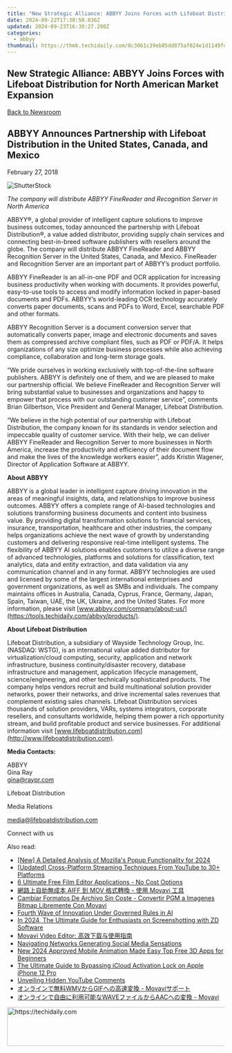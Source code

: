```yaml
---
title: "New Strategic Alliance: ABBYY Joins Forces with Lifeboat Distribution for North American Market Expansion"
date: 2024-09-22T17:30:58.836Z
updated: 2024-09-23T16:30:27.280Z
categories:
  - abbyy
thumbnail: https://thmb.techidaily.com/8c3061c39eb85dd875af824e1d1149fd13be54628fb79ee748ce5191efb525e2.jpg
---
```


## New Strategic Alliance: ABBYY Joins Forces with Lifeboat Distribution for North American Market Expansion

[Back to Newsroom](https://tools.techidaily.com/abbyy/products/)

## ABBYY Announces Partnership with Lifeboat Distribution in the United States, Canada, and Mexico

February 27, 2018

![ShutterStock](https://content.abbyy.com/-/media/project/abbyy/abbyy/branchtemplates/shutterstock_1272462163_1296-x-729.jpg?h=729&iar=0&w=1296)

_The company will distribute ABBYY FineReader and Recognition Server in North America_

ABBYY®, a global provider of intelligent capture solutions to improve business outcomes, today announced the partnership with Lifeboat Distribution®, a value added distributor, providing supply chain services and connecting best-in-breed software publishers with resellers around the globe. The company will distribute ABBYY FineReader and ABBYY Recognition Server in the United States, Canada, and Mexico. FineReader and Recognition Server are an important part of ABBYY’s product portfolio.

ABBYY FineReader is an all-in-one PDF and OCR application for increasing business productivity when working with documents. It provides powerful, easy-to-use tools to access and modify information locked in paper-based documents and PDFs. ABBYY’s world-leading OCR technology accurately converts paper documents, scans and PDFs to Word, Excel, searchable PDF and other formats.

ABBYY Recognition Server is a document conversion server that automatically converts paper, image and electronic documents and saves them as compressed archive compliant files, such as PDF or PDF/A. It helps organizations of any size optimize business processes while also achieving compliance, collaboration and long-term storage goals.

“We pride ourselves in working exclusively with top-of-the-line software publishers. ABBYY is definitely one of them, and we are pleased to make our partnership official. We believe FineReader and Recognition Server will bring substantial value to businesses and organizations and happy to empower that process with our outstanding customer service”, comments Brian Gilbertson, Vice President and General Manager, Lifeboat Distribution.

“We believe in the high potential of our partnership with Lifeboat Distribution, the company known for its standards in vendor selection and impeccable quality of customer service. With their help, we can deliver ABBYY FineReader and Recognition Server to more businesses in North America, increase the productivity and efficiency of their document flow and make the lives of the knowledge workers easier”, adds Kristin Wagener, Director of Application Software at ABBYY.

**About ABBYY**

ABBYY is a global leader in intelligent capture driving innovation in the areas of meaningful insights, data, and relationships to improve business outcomes. ABBYY offers a complete range of AI-based technologies and solutions transforming business documents and content into business value. By providing digital transformation solutions to financial services, insurance, transportation, healthcare and other industries, the company helps organizations achieve the next wave of growth by understanding customers and delivering responsive real-time intelligent systems. The flexibility of ABBYY AI solutions enables customers to utilize a diverse range of advanced technologies, platforms and solutions for classification, text analytics, data and entity extraction, and data validation via any communication channel and in any format. ABBYY technologies are used and licensed by some of the largest international enterprises and government organizations, as well as SMBs and individuals. The company maintains offices in Australia, Canada, Cyprus, France, Germany, Japan, Spain, Taiwan, UAE, the UK, Ukraine, and the United States. For more information, please visit [www.abbyy.com/company/about-us/](https://tools.techidaily.com/abbyy/products/).

**About Lifeboat Distribution**

Lifeboat Distribution, a subsidiary of Wayside Technology Group, Inc. (NASDAQ: WSTG), is an international value added distributor for virtualization/cloud computing, security, application and network infrastructure, business continuity/disaster recovery, database infrastructure and management, application lifecycle management, science/engineering, and other technically sophisticated products. The company helps vendors recruit and build multinational solution provider networks, power their networks, and drive incremental sales revenues that complement existing sales channels. Lifeboat Distribution services thousands of solution providers, VARs, systems integrators, corporate resellers, and consultants worldwide, helping them power a rich opportunity stream, and build profitable product and service businesses. For additional information visit [www.lifeboatdistribution.com](http://www.lifeboatdistribution.com).

  
**Media Contacts:**

ABBYY  
Gina Ray  
[gina@raypr.com](https://tools.techidaily.com/abbyy/products/)

Lifeboat Distribution

Media Relations

[media@lifeboatdistribution.com](https://tools.techidaily.com/abbyy/products/)

  
Connect with us

<ins class="adsbygoogle"
     style="display:block"
     data-ad-format="autorelaxed"
     data-ad-client="ca-pub-7571918770474297"
     data-ad-slot="1223367746"></ins>

<ins class="adsbygoogle"
     style="display:block"
     data-ad-client="ca-pub-7571918770474297"
     data-ad-slot="8358498916"
     data-ad-format="auto"
     data-full-width-responsive="true"></ins>

<span class="atpl-alsoreadstyle">Also read:</span>
<div><ul>
<li><a href="https://fox-hovers.techidaily.com/new-a-detailed-analysis-of-mozillas-popup-functionality-for-2024/"><u>[New] A Detailed Analysis of Mozilla's Popup Functionality for 2024</u></a></li>
<li><a href="https://youtube-video-recordings.techidaily.com/updated-cross-platform-streaming-techniques-from-youtube-to-30plus-platforms/"><u>[Updated] Cross-Platform Streaming Techniques From YouTube to 30+ Platforms</u></a></li>
<li><a href="https://solve-manuals.techidaily.com/6-ultimate-free-film-editor-applications-no-cost-options/"><u>6 Ultimate Free Film Editor Applications - No Cost Options</u></a></li>
<li><a href="https://solve-manuals.techidaily.com/aiff-mov-movavi/"><u>網路上自助無成本 AIFF 到 MOV 格式轉換 - 使用 Movavi 工具</u></a></li>
<li><a href="https://solve-manuals.techidaily.com/cambiar-formatos-de-archivo-sin-coste-convertir-pgm-a-imagenes-bitmap-libremente-con-movavi/"><u>Cambiar Formatos De Archivo Sin Coste - Convertir PGM a Imagenes Bitmap Libremente Con Movavi</u></a></li>
<li><a href="https://tech-savvy.techidaily.com/fourth-wave-of-innovation-under-governed-rules-in-ai/"><u>Fourth Wave of Innovation Under Governed Rules in AI</u></a></li>
<li><a href="https://desktop-recording.techidaily.com/in-2024-the-ultimate-guide-for-enthusiasts-on-screenshotting-with-zd-software/"><u>In 2024, The Ultimate Guide for Enthusiasts on Screenshotting with ZD Software</u></a></li>
<li><a href="https://solve-manuals.techidaily.com/1726227583001-movavi-video-editor/"><u>Movavi Video Editor: 高效下载与使用指南</u></a></li>
<li><a href="https://facebook-video-content.techidaily.com/navigating-networks-generating-social-media-sensations/"><u>Navigating Networks Generating Social Media Sensations</u></a></li>
<li><a href="https://ai-video-tools.techidaily.com/new-2024-approved-mobile-animation-made-easy-top-free-3d-apps-for-beginners/"><u>New 2024 Approved Mobile Animation Made Easy Top Free 3D Apps for Beginners</u></a></li>
<li><a href="https://activate-lock.techidaily.com/the-ultimate-guide-to-bypassing-icloud-activation-lock-on-apple-iphone-12-pro-by-drfone-ios/"><u>The Ultimate Guide to Bypassing iCloud Activation Lock on Apple iPhone 12 Pro</u></a></li>
<li><a href="https://extra-tips.techidaily.com/unveiling-hidden-youtube-comments/"><u>Unveiling Hidden YouTube Comments</u></a></li>
<li><a href="https://solve-manuals.techidaily.com/1726222869124-wmvgif-movavi/"><u>オンラインで無料WMVからGIFへの高速変換 - Movaviサポート</u></a></li>
<li><a href="https://solve-manuals.techidaily.com/waveaac-movavi/"><u>オンラインで自由に利用可能なWAVEファイルからAACへの変換 - Movavi</u></a></li>
</ul></div>

<!-- affiliate ads begin -->
<a href="https://ephamedtechinc.pxf.io/c/5597632/2137216/26400" target="_top" id="2137216">
  <img src="//a.impactradius-go.com/display-ad/26400-2137216" border="0" alt="https://techidaily.com" width="728" height="90"/>
</a>
<img height="0" width="0" src="https://ephamedtechinc.pxf.io/i/5597632/2137216/26400" style="position:absolute;visibility:hidden;" border="0" />
<!-- affiliate ads end -->

